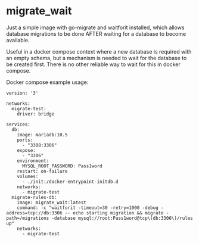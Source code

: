 # migrate_wait


Just a simple image with go-migrate and waitforit installed, which allows database migrations to be done AFTER waiting for a database to become available.

Useful in a docker compose context where a new database is required with an empty schema, but a mechanism is needed to wait for the database to be created first. There is no other reliable way to wait for this in docker compose.

Docker compose example usage:

```
version: '3'

networks:
  migrate-test:
    driver: bridge

services:  
  db:
    image: mariadb:10.5
    ports:
      - "3308:3306"
    expose:
      - "3306"
    environment:
      MYSQL_ROOT_PASSWORD: Pass1word
    restart: on-failure
    volumes:
      - ./init:/docker-entrypoint-initdb.d
    networks:
      - migrate-test
  migrate-rules-db:
    image: migrate_wait:latest
    command: -c "waitforit -timeout=30 -retry=1000 -debug -address=tcp://db:3306 -- echo starting migration && migrate -path=/migrations -database mysql://root:Pass1word@tcp\(db:3306\)/rules up"
    networks:
      - migrate-test
```

